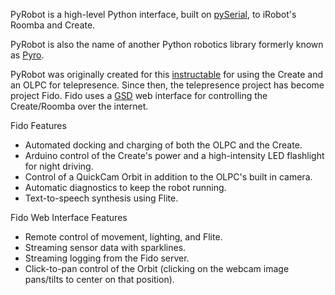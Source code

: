 PyRobot is a high-level Python interface, built on [pySerial](http://pyserial.sourceforge.net/), to iRobot's Roomba and Create.

PyRobot is also the name of another Python robotics library formerly known as [Pyro](http://pyrorobotics.org/).

PyRobot was originally created for this [instructable](http://www.instructables.com/id/ENNF6R6F6B7STLM/) for using the Create and an OLPC for telepresence. Since then, the telepresence project has become project Fido. Fido uses a [GSD](http://code.google.com/p/getshitdone) web interface for controlling the Create/Roomba over the internet.

Fido Features
  * Automated docking and charging of both the OLPC and the Create.
  * Arduino control of the Create's power and a high-intensity LED flashlight for night driving.
  * Control of a QuickCam Orbit in addition to the OLPC's built in camera.
  * Automatic diagnostics to keep the robot running.
  * Text-to-speech synthesis using Flite.

Fido Web Interface Features
  * Remote control of movement, lighting, and Flite.
  * Streaming sensor data with sparklines.
  * Streaming logging from the Fido server.
  * Click-to-pan control of the Orbit (clicking on the webcam image pans/tilts to center on that position).